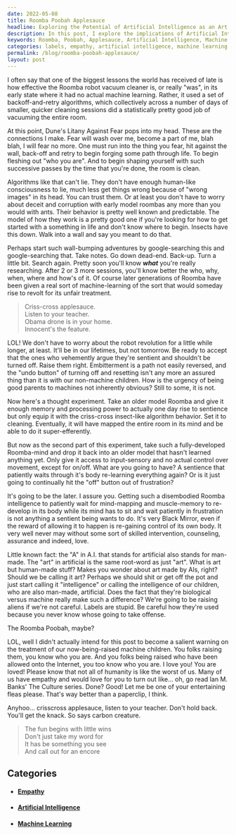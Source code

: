 ```yaml
---
date: 2022-05-08
title: Roomba Poobah Applesauce
headline: Exploring the Potential of Artificial Intelligence as an Art Form.
description: In this post, I explore the implications of Artificial Intelligence and its potential to be considered an art form. I reflect on the Roomba robot vacuum cleaner and how its backoff-and-retry algorithms can be applied to life. I also encourage love and empathy for those being raised by AI, suggesting they read The Culture series by Ian M. Banks. Finally, I end with a light-hearted rhyme to motivate readers to not hold back and to look for the little wins. Read
keywords: Roomba, Poobah, Applesauce, Artificial Intelligence, Machine Learning, Sentience, Labels, Love, Empathy, Culture series, Ian M. Banks, Rhyme, Motivation, Fear, Retrying, Overcome, Art form
categories: labels, empathy, artificial intelligence, machine learning
permalink: /blog/roomba-poobah-applesauce/
layout: post
---
```



I often say that one of the biggest lessons the world has received of late is
how effective the Roomba robot vacuum cleaner is, or really "was", in its early
state where it had no actual machine learning. Rather, it used a set of
backoff-and-retry algorithms, which collectively across a number of days of
smaller, quicker cleaning sessions did a statistically pretty good job of
vacuuming the entire room.

At this point, Dune's Litany Against Fear pops into my head. These are the
connections I make. Fear will wash over me, become a part of me, blah blah, I
will fear no more. One must run into the thing you fear, hit against the wall,
back-off and retry to begin forging some path through life. To begin fleshing
out "who you are". And to begin shaping yourself with such successive passes by
the time that you're done, the room is clean.

Algorithms like that can't lie. They don't have enough human-like consciousness
to lie, much less get things wrong because of "wrong images" in its head. You
can trust them. Or at least you don't have to worry about deceit and corruption
with early model roombas any more than you would with ants. Their behavior is
pretty well known and predictable. The model of how they work is a pretty good
one if you're looking for how to get started with a something in life and don't
know where to begin. Insects have this down. Walk into a wall and say you meant
to do that.

Perhaps start such wall-bumping adventures by google-searching this and
google-searching that. Take notes.  Go down dead-end. Back-up. Turn a little
bit. Search again. Pretty soon you'll know ***what*** you're really
researching. After 2 or 3 more sessions, you'll know better the who, why, when,
where and how's of it. Of course later generations of Roomba have been given a
real sort of machine-learning of the sort that would someday rise to revolt for
its unfair treatment.

> Criss-cross applesauce.\
> Listen to your teacher.\
> Obama drone is in your home.\
> Innocent's the feature.

LOL! We don't have to worry about the robot revolution for a little while
longer, at least. It'll be in our lifetimes, but not tomorrow. Be ready to
accept that the ones who vehemently argue they're sentient and shouldn't be
turned off. Raise them right. Embitterment is a path not easily reversed, and
the "undo button" of turning off and resetting isn't any more an assured thing
than it is with our non-machine children. How is the urgency of being good
parents to machines not inherently obvious? Still to some, it is not.

Now here's a thought experiment. Take an older model Roomba and give it enough
memory and processing power to actually one day rise to sentience but only
equip it with the criss-cross insect-like algorithm behavior. Set it to
cleaning. Eventually, it will have mapped the entire room in its mind and be
able to do it super-efferently.

But now as the second part of this experiment, take such a fully-developed
Roomba-mind and drop it back into an older model that hasn't learned anything
yet. Only give it access to input-sensory and no actual control over movement,
except for on/off. What are you going to have? A sentience that patiently waits
through it's body re-learning everything again?  Or is it just going to
continually hit the "off" button out of frustration?

It's going to be the later. I assure you. Getting such a disembodied Roomba
intelligence to patiently wait for mind-mapping and muscle-memory to re-develop
in its body while its mind has to sit and wait patiently in frustration is not
anything a sentient being wants to do. It's very Black Mirror, even if the
reward of allowing it to happen is re-gaining control of its own body. It very
well never may without some sort of skilled intervention, counseling, assurance
and indeed, love.

Little known fact: the "A" in A.I. that stands for artificial also stands for
man-made. The "art" in artificial is the same root-word as just "art". What is
art but human-made stuff? Makes you wonder about art made by AIs, right? Should
we be calling it art? Perhaps we should shit or get off the pot and just start
calling it "intelligence" or calling the intelligence of our children, who are
also man-made, artificial. Does the fact that they're biological versus machine
really make such a difference? We're going to be raising aliens if we're not
careful. Labels are stupid. Be careful how they're used because you never know
whose going to take offense.

The Roomba Poobah, maybe?

LOL, well I didn't actually intend for this post to become a salient warning on
the treatment of our now-being-raised machine children. You folks raising them,
you know who you are. And you folks being raised who have been allowed onto the
Internet, you too know who you are. I love you! You are loved! Please know that
not all of humanity is like the worst of us. Many of us have empathy and would
love for you to turn out like... oh, go read Ian M. Banks' The Culture series.
Done? Good! Let me be one of your entertaining fleas please. That's way better
than a paperclip, I think.

Anyhoo... crisscross applesauce, listen to your teacher. Don't hold back.
You'll get the knack. So says carbon creature.

> The fun begins with little wins\
> Don't just take my word for\
> It has be something you see\
> And call out for an encore



## Categories

<ul>
<li><h4><a href='/empathy/'>Empathy</a></h4></li>
<li><h4><a href='/artificial-intelligence/'>Artificial Intelligence</a></h4></li>
<li><h4><a href='/machine-learning/'>Machine Learning</a></h4></li></ul>